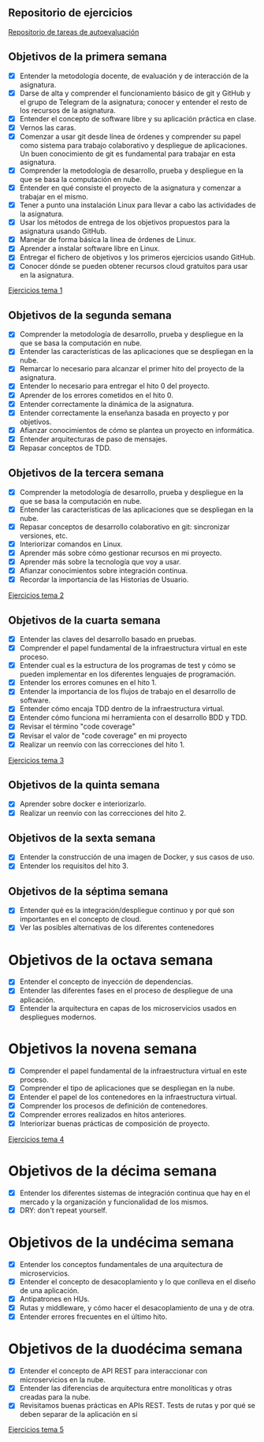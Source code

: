 ## Repositorio de ejercicios

[Repositorio de tareas de autoevaluación](https://github.com/Guillergood/Ejercicios_20-21_CC)

## Objetivos de la primera semana

- [x] Entender la metodología docente, de evaluación y de interacción de la asignatura.
- [x] Darse de alta y comprender el funcionamiento básico de git y GitHub y el grupo de Telegram de la asignatura; conocer y entender el resto de los recursos de la asignatura.
- [x] Entender el concepto de software libre y su aplicación práctica en clase.
- [x] Vernos las caras.
- [x] Comenzar a usar git desde línea de órdenes y comprender su papel como sistema para trabajo colaborativo y despliegue de aplicaciones. Un buen conocimiento de git es fundamental para trabajar en esta asignatura.
- [x] Comprender la metodología de desarrollo, prueba y despliegue en la que se basa la computación en nube.
- [x] Entender en qué consiste el proyecto de la asignatura y comenzar a trabajar en el mismo.
- [x] Tener a punto una instalación Linux para llevar a cabo las actividades de la asignatura.
- [x] Usar los métodos de entrega de los objetivos propuestos para la asignatura usando GitHub.
- [x] Manejar de forma básica la línea de órdenes de Linux.
- [x] Aprender a instalar software libre en Linux.
- [x] Entregar el fichero de objetivos y los primeros ejercicios usando GitHub.
- [x] Conocer dónde se pueden obtener recursos cloud gratuitos para usar en la asignatura.

[Ejercicios tema 1](https://github.com/Guillergood/Ejercicios_20-21_CC/tree/main/Ejercicios%20Tema%201)

## Objetivos de la segunda semana
- [x] Comprender la metodología de desarrollo, prueba y despliegue en la que se basa la computación en nube.
- [x] Entender las características de las aplicaciones que se despliegan en la nube.
- [x] Remarcar lo necesario para alcanzar el primer hito del proyecto de la asignatura.
- [x] Entender lo necesario para entregar el hito 0 del proyecto.
- [x] Aprender de los errores cometidos en el hito 0.
- [x] Entender correctamente la dinámica de la asignatura.
- [x] Entender correctamente la enseñanza basada en proyecto y por objetivos. 
- [x] Afianzar conocimientos de cómo se plantea un proyecto en informática. 
- [x] Entender arquitecturas de paso de mensajes.
- [x] Repasar conceptos de TDD.

## Objetivos de la tercera semana
 - [x] Comprender la metodología de desarrollo, prueba y despliegue en la que se basa la computación en nube.
 - [x] Entender las características de las aplicaciones que se despliegan en la nube.
 - [x] Repasar conceptos de desarrollo colaborativo en git:  sincronizar versiones, etc.
 - [x] Interiorizar comandos en Linux.
 - [x] Aprender más sobre cómo gestionar recursos en mi proyecto.
 - [x] Aprender más sobre la tecnología que voy a usar.
 - [x] Afianzar conocimientos sobre integración continua.
 - [x] Recordar la importancia de las Historias de Usuario.

 [Ejercicios tema 2](https://github.com/Guillergood/Ejercicios_20-21_CC/blob/main/Ejercicios%20Tema%202/Ejercicios.md)

## Objetivos de la cuarta semana


- [x] Entender las claves del desarrollo basado en pruebas.
- [x] Comprender el papel fundamental de la infraestructura virtual en este proceso.
- [x] Entender cual es la estructura de los programas de test y cómo se pueden implementar en los diferentes lenguajes de programación.
- [x] Entender los errores comunes en el hito 1.
- [x] Entender la importancia de los flujos de trabajo en el desarrollo de software.
- [x] Entender cómo encaja TDD dentro de la infraestructura virtual.
- [x] Entender cómo funciona mi herramienta con el desarrollo BDD y TDD.
- [x] Revisar el término "code coverage"
- [x] Revisar el valor de "code coverage" en mi proyecto
- [x] Realizar un reenvío con las correcciones del hito 1.

[Ejercicios tema 3](https://github.com/Guillergood/Ejercicios_20-21_CC/blob/main/Ejercicios%20Tema%203/%23%20Ejercicios%20del%20tema%203.md)

## Objetivos de la quinta semana

- [x] Aprender sobre docker e interiorizarlo.
- [x] Realizar un reenvío con las correcciones del hito 2.

## Objetivos de la sexta semana
- [x] Entender la construcción de una imagen de Docker, y sus casos de uso.
- [x] Entender los requisitos del hito 3.

## Objetivos de la séptima semana
- [x] Entender qué es la integración/despliegue continuo y por qué son importantes en el concepto de cloud.
- [x] Ver las posibles alternativas de los diferentes contenedores

# Objetivos de la octava semana

- [x] Entender el concepto de inyección de dependencias.
- [x] Entender las diferentes fases en el proceso de despliegue de una aplicación.
- [x] Entender la arquitectura en capas de los microservicios usados en despliegues modernos.

# Objetivos la novena semana

- [x] Comprender el papel fundamental de la infraestructura virtual en este proceso.
- [x] Comprender el tipo de aplicaciones que se despliegan en la nube.
- [x] Entender el papel de los contenedores en la infraestructura virtual.
- [x] Comprender los procesos de definición de contenedores.
- [x] Comprender errores realizados en hitos anteriores.
- [x] Interiorizar buenas prácticas de composición de proyecto.

[Ejercicios tema 4](https://github.com/Guillergood/Ejercicios_20-21_CC/blob/main/Ejercicios%20Tema%204/%23%20Ejercicios%20del%20tema%204.md)

# Objetivos de la décima semana

- [x] Entender los diferentes sistemas de integración continua que hay en el mercado y la organización y funcionalidad de los mismos.
- [x] DRY: don't repeat yourself.
# Objetivos de la undécima semana

- [x] Entender los conceptos fundamentales de una arquitectura de microservicios.
- [x] Entender el concepto de desacoplamiento y lo que conlleva en el diseño de una aplicación.
- [x] Antipatrones en HUs. 
- [x] Rutas y middleware, y cómo hacer el desacoplamiento de una y de otra.
- [x] Entender errores frecuentes en el último hito.

# Objetivos de la duodécima semana

- [x] Entender el concepto de API REST para interaccionar con microservicios en la nube.
- [x] Entender las diferencias de arquitectura entre monolíticas y otras creadas para la nube.
- [x] Revisitamos buenas prácticas en APIs REST. Tests de rutas y por qué se deben separar de la aplicación en sí

[Ejercicios tema 5](https://github.com/Guillergood/Ejercicios_20-21_CC/blob/main/Ejercicios%20Tema%205/%23%20Ejercicios%20del%20tema%205.md)
